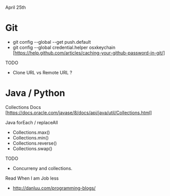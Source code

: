 April 25th


# Git 

* git config --global --get push.default
* git config --global credential.helper osxkeychain [https://help.github.com/articles/caching-your-github-password-in-git/]

TODO 
* Clone URL vs Remote URL ?


# Java / Python 

Collections Docs [https://docs.oracle.com/javase/8/docs/api/java/util/Collections.html]

Java forEach / replaceAll
* Collections.max()
* Collections.min()
* Collections.reverse()
* Collections.swap()

TODO
* Concurreny and collections.

Read When I am Job less

 * http://danluu.com/programming-blogs/